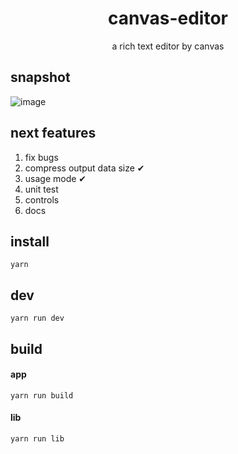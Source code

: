 <h1 align="center">canvas-editor</h1>

<p align="center"> a rich text editor by canvas</p>

## snapshot

![image](https://github.com/Hufe921/canvas-editor/blob/main/src/assets/snapshots/main_v0.8.0.png)

## next features

1. fix bugs
2. compress output data size ✔
3. usage mode ✔
4. unit test
5. controls
6. docs

## install

`yarn`

## dev

`yarn run dev`

## build

#### app
`yarn run build`

#### lib
`yarn run lib`